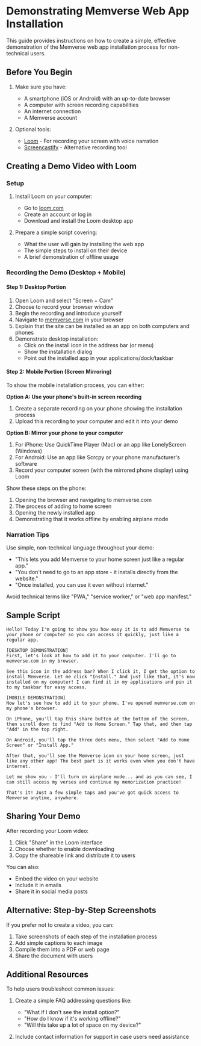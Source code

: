 # Demonstrating Memverse Web App Installation

This guide provides instructions on how to create a simple, effective demonstration of the Memverse
web app installation process for non-technical users.

## Before You Begin

1. Make sure you have:
    - A smartphone (iOS or Android) with an up-to-date browser
    - A computer with screen recording capabilities
    - An internet connection
    - A Memverse account

2. Optional tools:
    - [Loom](https://www.loom.com/) - For recording your screen with voice narration
    - [Screencastify](https://www.screencastify.com/) - Alternative recording tool

## Creating a Demo Video with Loom

### Setup

1. Install Loom on your computer:
    - Go to [loom.com](https://www.loom.com/)
    - Create an account or log in
    - Download and install the Loom desktop app

2. Prepare a simple script covering:
    - What the user will gain by installing the web app
    - The simple steps to install on their device
    - A brief demonstration of offline usage

### Recording the Demo (Desktop + Mobile)

#### Step 1: Desktop Portion

1. Open Loom and select "Screen + Cam"
2. Choose to record your browser window
3. Begin the recording and introduce yourself
4. Navigate to [memverse.com](https://memverse.com) in your browser
5. Explain that the site can be installed as an app on both computers and phones
6. Demonstrate desktop installation:
    - Click on the install icon in the address bar (or menu)
    - Show the installation dialog
    - Point out the installed app in your applications/dock/taskbar

#### Step 2: Mobile Portion (Screen Mirroring)

To show the mobile installation process, you can either:

**Option A: Use your phone's built-in screen recording**

1. Create a separate recording on your phone showing the installation process
2. Upload this recording to your computer and edit it into your demo

**Option B: Mirror your phone to your computer**

1. For iPhone: Use QuickTime Player (Mac) or an app like LonelyScreen (Windows)
2. For Android: Use an app like Scrcpy or your phone manufacturer's software
3. Record your computer screen (with the mirrored phone display) using Loom

Show these steps on the phone:

1. Opening the browser and navigating to memverse.com
2. The process of adding to home screen
3. Opening the newly installed app
4. Demonstrating that it works offline by enabling airplane mode

### Narration Tips

Use simple, non-technical language throughout your demo:

- "This lets you add Memverse to your home screen just like a regular app."
- "You don't need to go to an app store - it installs directly from the website."
- "Once installed, you can use it even without internet."

Avoid technical terms like "PWA," "service worker," or "web app manifest."

## Sample Script

```
Hello! Today I'm going to show you how easy it is to add Memverse to your phone or computer so you can access it quickly, just like a regular app.

[DESKTOP DEMONSTRATION]
First, let's look at how to add it to your computer. I'll go to memverse.com in my browser. 

See this icon in the address bar? When I click it, I get the option to install Memverse. Let me click "Install." And just like that, it's now installed on my computer! I can find it in my applications and pin it to my taskbar for easy access.

[MOBILE DEMONSTRATION]
Now let's see how to add it to your phone. I've opened memverse.com on my phone's browser.

On iPhone, you'll tap this share button at the bottom of the screen, then scroll down to find "Add to Home Screen." Tap that, and then tap "Add" in the top right.

On Android, you'll tap the three dots menu, then select "Add to Home Screen" or "Install App."

After that, you'll see the Memverse icon on your home screen, just like any other app! The best part is it works even when you don't have internet.

Let me show you - I'll turn on airplane mode... and as you can see, I can still access my verses and continue my memorization practice!

That's it! Just a few simple taps and you've got quick access to Memverse anytime, anywhere.
```

## Sharing Your Demo

After recording your Loom video:

1. Click "Share" in the Loom interface
2. Choose whether to enable downloading
3. Copy the shareable link and distribute it to users

You can also:

- Embed the video on your website
- Include it in emails
- Share it in social media posts

## Alternative: Step-by-Step Screenshots

If you prefer not to create a video, you can:

1. Take screenshots of each step of the installation process
2. Add simple captions to each image
3. Compile them into a PDF or web page
4. Share the document with users

## Additional Resources

To help users troubleshoot common issues:

1. Create a simple FAQ addressing questions like:
    - "What if I don't see the install option?"
    - "How do I know if it's working offline?"
    - "Will this take up a lot of space on my device?"

2. Include contact information for support in case users need assistance